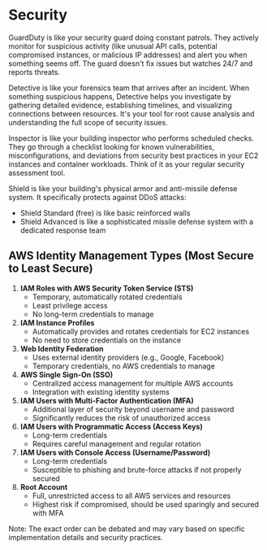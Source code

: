 # Security

GuardDuty is like your security guard doing constant patrols. They actively monitor for suspicious activity (like unusual API calls, potential compromised instances, or malicious IP addresses) and alert you when something seems off. The guard doesn't fix issues but watches 24/7 and reports threats.

Detective is like your forensics team that arrives after an incident. When something suspicious happens, Detective helps you investigate by gathering detailed evidence, establishing timelines, and visualizing connections between resources. It's your tool for root cause analysis and understanding the full scope of security issues.

Inspector is like your building inspector who performs scheduled checks. They go through a checklist looking for known vulnerabilities, misconfigurations, and deviations from security best practices in your EC2 instances and container workloads. Think of it as your regular security assessment tool.

Shield is like your building's physical armor and anti-missile defense system. It specifically protects against DDoS attacks:

* Shield Standard (free) is like basic reinforced walls
* Shield Advanced is like a sophisticated missile defense system with a dedicated response team

## AWS Identity Management Types (Most Secure to Least Secure)

1. **IAM Roles with AWS Security Token Service (STS)**
   * Temporary, automatically rotated credentials
   * Least privilege access
   * No long-term credentials to manage
2. **IAM Instance Profiles**
   * Automatically provides and rotates credentials for EC2 instances
   * No need to store credentials on the instance
3. **Web Identity Federation**
   * Uses external identity providers (e.g., Google, Facebook)
   * Temporary credentials, no AWS credentials to manage
4. **AWS Single Sign-On (SSO)**
   * Centralized access management for multiple AWS accounts
   * Integration with existing identity systems
5. **IAM Users with Multi-Factor Authentication (MFA)**
   * Additional layer of security beyond username and password
   * Significantly reduces the risk of unauthorized access
6. **IAM Users with Programmatic Access (Access Keys)**
   * Long-term credentials
   * Requires careful management and regular rotation
7. **IAM Users with Console Access (Username/Password)**
   * Long-term credentials
   * Susceptible to phishing and brute-force attacks if not properly secured
8. **Root Account**
   * Full, unrestricted access to all AWS services and resources
   * Highest risk if compromised, should be used sparingly and secured with MFA

Note: The exact order can be debated and may vary based on specific implementation details and security practices.
